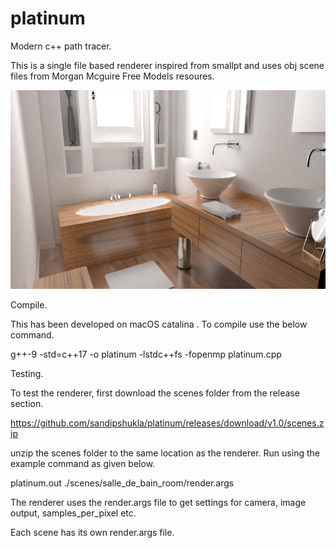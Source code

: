 # platinum
Modern c++ path tracer.

This is a single file based renderer inspired from smallpt 
and uses obj scene files from Morgan Mcguire Free Models resoures.

![salle_de_bain_1024spp](https://github.com/sandipshukla/platinum/blob/master/salle_de_bain.png)

Compile.

This has been developed on macOS catalina . To compile use the below command.

g++-9 -std=c++17 -o platinum -lstdc++fs -fopenmp platinum.cpp

Testing.

To test the renderer, first download the scenes folder from the release section.

https://github.com/sandipshukla/platinum/releases/download/v1.0/scenes.zip

unzip the scenes folder to the same location as the renderer. Run using the example command as given below.

platinum.out ./scenes/salle_de_bain_room/render.args

The renderer uses the render.args file to get settings for camera, image output, samples_per_pixel etc.

Each scene has its own render.args file.

